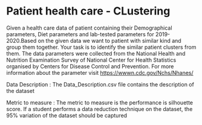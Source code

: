 # Patient health care - CLustering

Given a health care data of patient containing their Demographical parameters, Diet parameters and lab-tested parameters for 2019-2020.Based on the given data we want to patient with similar kind and group them together. Your task is to identify the similar patient clusters from them.
The data parameters were collected from the National Health and Nutrition Examination Survey of National Center for Health Statistics organised by Centers for Disease Control and Prevention.
For more information about the parameter visit https://wwwn.cdc.gov/Nchs/Nhanes/


Data Description :
The Data_Description.csv file contains the description of the dataset


Metric to measure :
The metric to measure is the performance is silhouette score. 
If a student performs a data reduction technique on the dataset, the 95% variation of the dataset should be captured
